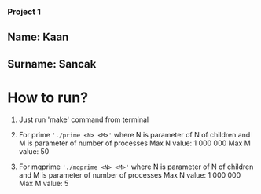 ### Project 1
## Name: Kaan
## Surname: Sancak

# How to run?

1) Just run 'make' command from terminal

2) For prime `'./prime <N> <M>'` where N is parameter of N of children and M is parameter of number of processes
	Max N value: 1 000 000 
	Max M value: 50

3) For mqprime `'./mqprime <N> <M>'` where N is parameter of N of children and M is parameter of number of processes
	Max N value: 1 000 000 
	Max M value: 5

